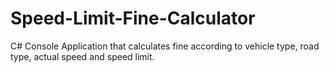 # Speed-Limit-Fine-Calculator
C# Console Application that calculates fine according to vehicle type, road type, actual speed and speed limit. 
